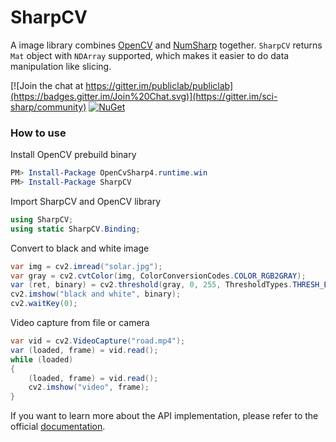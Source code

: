 # SharpCV

A image library combines [OpenCV](https://github.com/opencv/opencv) and [NumSharp](https://github.com/SciSharp/NumSharp) together. `SharpCV` returns `Mat` object with `NDArray` supported, which makes it easier to do data manipulation like slicing.

[![Join the chat at https://gitter.im/publiclab/publiclab](https://badges.gitter.im/Join%20Chat.svg)](https://gitter.im/sci-sharp/community) [![NuGet](https://img.shields.io/nuget/dt/SharpCV.svg)](https://www.nuget.org/packages/SharpCV)

### How to use

Install OpenCV prebuild binary

```powershell
PM> Install-Package OpenCvSharp4.runtime.win
PM> Install-Package SharpCV
```
Import SharpCV and OpenCV library
```csharp
using SharpCV;
using static SharpCV.Binding;
```
Convert to black and white image
```csharp
var img = cv2.imread("solar.jpg");
var gray = cv2.cvtColor(img, ColorConversionCodes.COLOR_RGB2GRAY);
var (ret, binary) = cv2.threshold(gray, 0, 255, ThresholdTypes.THRESH_BINARY | ThresholdTypes.THRESH_TRIANGLE);
cv2.imshow("black and white", binary);
cv2.waitKey(0);
```
Video capture from file or camera
```csharp
var vid = cv2.VideoCapture("road.mp4");
var (loaded, frame) = vid.read();
while (loaded)
{
    (loaded, frame) = vid.read();
    cv2.imshow("video", frame);
}
```

If you want to learn more about the API implementation, please refer to the official [documentation](https://docs.opencv.org/).

